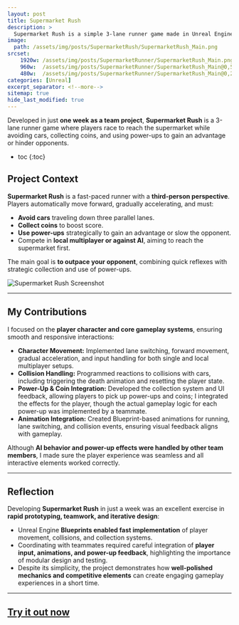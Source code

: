 ```yaml
---
layout: post
title: Supermarket Rush
description: >
  Supermarket Rush is a simple 3-lane runner game made in Unreal Engine with Blueprints. Players compete to reach the supermarket first while avoiding cars and collecting coins and power-ups.
image: 
  path: /assets/img/posts/SupermarketRush/SupermarketRush_Main.png
srcset:
    1920w: /assets/img/posts/SupermarketRunner/SupermarketRush_Main.png
    960w:  /assets/img/posts/SupermarketRunner/SupermarketRush_Main@0,5x.png
    480w:  /assets/img/posts/SupermarketRunner/SupermarketRush_Main@0,25x.png
categories: [Unreal]
excerpt_separator: <!--more-->
sitemap: true
hide_last_modified: true
---
```


Developed in just **one week as a team project**, **Supermarket Rush** is a 3-lane runner game where players race to reach the supermarket while avoiding cars, collecting coins, and using power-ups to gain an advantage or hinder opponents.  

<!--more-->

* toc
{:toc}

## Project Context

**Supermarket Rush** is a fast-paced runner with a **third-person perspective**. Players automatically move forward, gradually accelerating, and must:

- **Avoid cars** traveling down three parallel lanes.  
- **Collect coins** to boost score.  
- **Use power-ups** strategically to gain an advantage or slow the opponent.  
- Compete in **local multiplayer or against AI**, aiming to reach the supermarket first.  

The main goal is **to outpace your opponent**, combining quick reflexes with strategic collection and use of power-ups.

![Supermarket Rush Screenshot](/assets/img/posts/SupermarketRush/SupermarketRush_Menu.png)

---

## My Contributions

I focused on the **player character and core gameplay systems**, ensuring smooth and responsive interactions:

- **Character Movement:** Implemented lane switching, forward movement, gradual acceleration, and input handling for both single and local multiplayer setups.  
- **Collision Handling:** Programmed reactions to collisions with cars, including triggering the death animation and resetting the player state.  
- **Power-Up & Coin Integration:** Developed the collection system and UI feedback, allowing players to pick up power-ups and coins; I integrated the effects for the player, though the actual gameplay logic for each power-up was implemented by a teammate.  
- **Animation Integration:** Created Blueprint-based animations for running, lane switching, and collision events, ensuring visual feedback aligns with gameplay.  

Although **AI behavior and power-up effects were handled by other team members**, I made sure the player experience was seamless and all interactive elements worked correctly.

---

## Reflection

Developing **Supermarket Rush** in just a week was an excellent exercise in **rapid prototyping, teamwork, and iterative design**:

- Unreal Engine **Blueprints enabled fast implementation** of player movement, collisions, and collection systems.  
- Coordinating with teammates required careful integration of **player input, animations, and power-up feedback**, highlighting the importance of modular design and testing.  
- Despite its simplicity, the project demonstrates how **well-polished mechanics and competitive elements** can create engaging gameplay experiences in a short time.

---

## [Try it out now](https://legno9.itch.io/supermarket-rush)